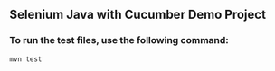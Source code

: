 ## Selenium Java with Cucumber Demo Project

### To run the test files, use the following command:
```
mvn test
```
